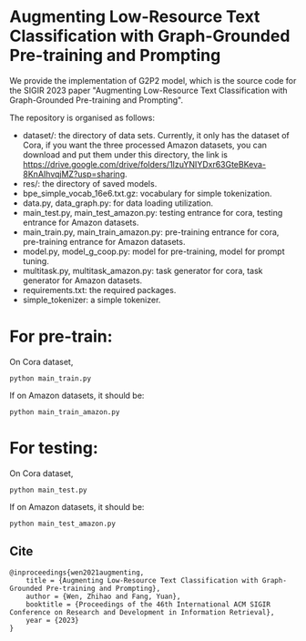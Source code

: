 # Augmenting Low-Resource Text Classification with Graph-Grounded Pre-training and Prompting
We provide the implementation of G2P2 model, which is the source code for the SIGIR 2023 paper
"Augmenting Low-Resource Text Classification with Graph-Grounded Pre-training and Prompting". 

The repository is organised as follows:
- dataset/: the directory of data sets. Currently, it only has the dataset of Cora, if you want the three processed Amazon datasets, you can download and put them under this directory, the link is https://drive.google.com/drive/folders/1IzuYNIYDxr63GteBKeva-8KnAIhvqjMZ?usp=sharing.
- res/: the directory of saved models.
- bpe_simple_vocab_16e6.txt.gz: vocabulary for simple tokenization.
- data.py, data_graph.py: for data loading utilization.
- main_test.py, main_test_amazon.py: testing entrance for cora, testing entrance for Amazon datasets.
- main_train.py, main_train_amazon.py: pre-training entrance for cora, pre-training entrance for Amazon datasets.
- model.py, model_g_coop.py: model for pre-training, model for prompt tuning.
- multitask.py, multitask_amazon.py: task generator for cora, task generator for Amazon datasets.
- requirements.txt: the required packages.
- simple_tokenizer: a simple tokenizer.


# For pre-train:
On Cora dataset,

    python main_train.py 

If on Amazon datasets, it should be:

    python main_train_amazon.py

# For testing:
On Cora dataset,

    python main_test.py 

If on Amazon datasets, it should be:

    python main_test_amazon.py
    
    
    
## Cite
	@inproceedings{wen2021augmenting,
		title = {Augmenting Low-Resource Text Classification with Graph-Grounded Pre-training and Prompting},
		author = {Wen, Zhihao and Fang, Yuan},
		booktitle = {Proceedings of the 46th International ACM SIGIR Conference on Research and Development in Information Retrieval},
		year = {2023}
	}
